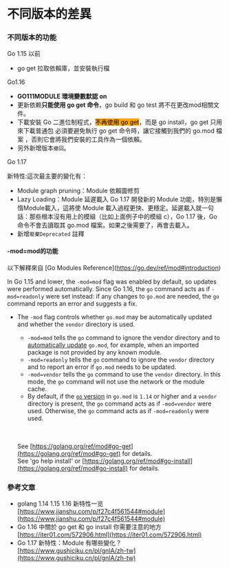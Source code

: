 # 不同版本的差異





### 不同版本的功能

Go 1.15 以前

* go get 拉取依賴庫，並安裝執行檔

Go1.16&#x20;

* **GO111MODULE 環境變數默認 on**
* 更新依赖**只能使用 go get 命令**，go build 和 go test 將不在更改mod相關文件。
* 下載安裝 Go 二進位制程式，<mark style="background-color:orange;">不再使用 go get</mark>，而是 go install，go get 只用來下載普通包 必須要避免執行 go get 命令時，讓它接觸到我們的 go.mod 檔案 ，否則它會將我們安裝的工具作為一個依賴。
* 另外新增版本`撤回`。



Go 1.17&#x20;

新特性:這次最主要的變化有：

* Module graph pruning：Module 依賴圖修剪
* Lazy Loading：Module 延遲載入 Go 1.17 開發新的 Module 功能，特別是懶惰Module載入，這將使 Module 載入過程更快、更穩定。延遲載入就一句話：那些根本沒有用上的模組（比如上面例子中的模組 c），Go 1.17 後，Go 命令不會去讀取其 go.mod 檔案。如果之後需要了，再會去載入。
* 新增`廢棄Deprecated` 註釋



#### -mod=mod的功能

以下解釋來自 \[Go Modules Reference]\(https://go.dev/ref/mod#introduction)

In Go 1.15 and lower, the `-mod=mod` flag was enabled by default, so updates were performed automatically. Since Go 1.16, the `go` command acts as if `-mod=readonly` were set instead: if any changes to `go.mod` are needed, the `go` command reports an error and suggests a fix.

*   The `-mod` flag controls whether `go.mod` may be automatically updated and whether the `vendor` directory is used.

    * `-mod=mod` tells the `go` command to ignore the vendor directory and to [automatically update](https://go.dev/ref/mod#go-mod-file-updates) `go.mod`, for example, when an imported package is not provided by any known module.
    * `-mod=readonly` tells the `go` command to ignore the `vendor` directory and to report an error if `go.mod` needs to be updated.
    * `-mod=vendor` tells the `go` command to use the `vendor` directory. In this mode, the `go` command will not use the network or the module cache.
    * By default, if the [`go` version](https://go.dev/ref/mod#go-mod-file-go) in `go.mod` is `1.14` or higher and a `vendor` directory is present, the `go` command acts as if `-mod=vendor` were used. Otherwise, the `go` command acts as if `-mod=readonly` were used.

    \
    \
    See [https://golang.org/ref/mod#go-get](https://golang.org/ref/mod#go-get) for details.\
    See 'go help install' or [https://golang.org/ref/mod#go-install](https://golang.org/ref/mod#go-install) for details.

### 參考文章

* &#x20;golang 1.14 1.15 1.16 新特性一览\
  [https://www.jianshu.com/p/f27c4f561544#module](https://www.jianshu.com/p/f27c4f561544#module)
* Go 1.16 中關於 go get 和 go install 你需要注意的地方\
  [https://iter01.com/572906.html](https://iter01.com/572906.html)
* Go 1.17 新特性：Module 有哪些變化？\
  [https://www.gushiciku.cn/pl/gnIA/zh-tw](https://www.gushiciku.cn/pl/gnIA/zh-tw)

